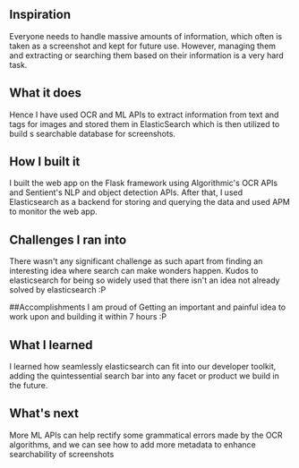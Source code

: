 ## Inspiration
Everyone needs to handle massive amounts of information, which often is taken as a screenshot and kept for future use. However, managing them and extracting or searching them based on their information is a very hard task. 

## What it does
Hence I have used OCR and ML APIs to extract information from text and tags for images and stored them in ElasticSearch which is then utilized to build s searchable database for screenshots.

## How I built it
I built the web app on the Flask framework using Algorithmic's OCR APIs and Sentient's NLP and object detection APIs. After that, I used Elasticsearch as a backend for storing and querying the data and used APM to monitor the web app.

## Challenges I ran into
There wasn't any significant challenge as such apart from finding an interesting idea where search can make wonders happen. Kudos to elasticsearch for being so widely used that there isn't an idea not already solved by elasticsearch :P 

##Accomplishments I am proud of
Getting an important and painful idea to work upon and building it within 7 hours :P

## What I learned
I learned how seamlessly elasticsearch can fit into our developer toolkit, adding the quintessential search bar into any facet or product we build in the future.

## What's next
More ML APIs can help rectify some grammatical errors made by the OCR algorithms, and we can see how to add more metadata to enhance searchability of screenshots
